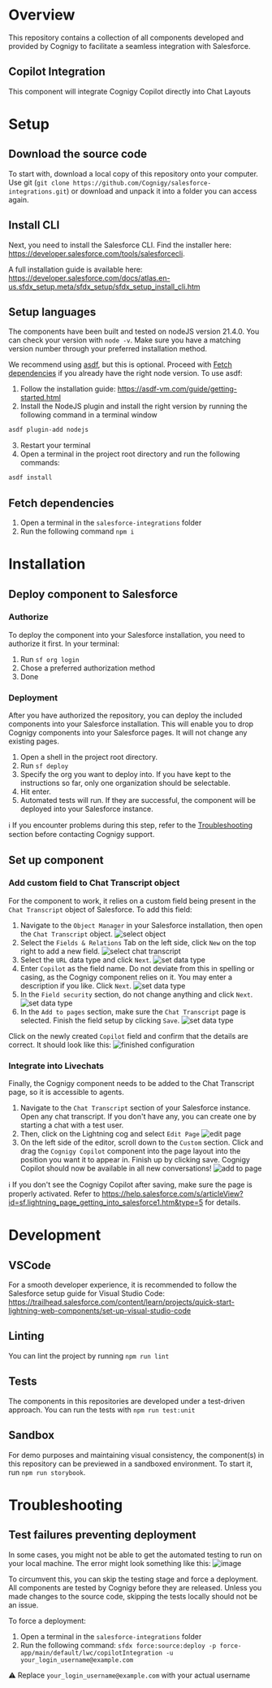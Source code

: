 # Overview

This repository contains a collection of all components developed and provided by Cognigy to facilitate a seamless integration with Salesforce.

## Copilot Integration

This component will integrate Cognigy Copilot directly into Chat Layouts

# Setup

## Download the source code

To start with, download a local copy of this repository onto your computer. Use git (`git clone https://github.com/Cognigy/salesforce-integrations.git`) or download and unpack it into a folder you can access again.

## Install CLI

Next, you need to install the Salesforce CLI. Find the installer here: https://developer.salesforce.com/tools/salesforcecli.

A full installation guide is available here: https://developer.salesforce.com/docs/atlas.en-us.sfdx_setup.meta/sfdx_setup/sfdx_setup_install_cli.htm

## Setup languages

The components have been built and tested on nodeJS version 21.4.0. You can check your version with `node -v`. Make sure you have a matching version number through your preferred installation method.

We recommend using [asdf](https://asdf-vm.com/), but this is optional. Proceed with [Fetch dependencies](#fetch-dependencies) if you already have the right node version. To use asdf:

1. Follow the installation guide: https://asdf-vm.com/guide/getting-started.html
2. Install the NodeJS plugin and install the right version by running the following command in a terminal window

```bash
asdf plugin-add nodejs
```

3. Restart your terminal
4. Open a terminal in the project root directory and run the following commands:

```bash
asdf install
```

## Fetch dependencies

1. Open a terminal in the `salesforce-integrations` folder
2. Run the following command `npm i`

# Installation

## Deploy component to Salesforce

### Authorize

To deploy the component into your Salesforce installation, you need to authorize it first. In your terminal:

1. Run `sf org login`
2. Chose a preferred authorization method
3. Done

### Deployment

After you have authorized the repository, you can deploy the included components into your Salesforce installation. This will enable you to drop Cognigy components into your Salesforce pages. It will not change any existing pages.

1. Open a shell in the project root directory.
2. Run `sf deploy`
3. Specify the org you want to deploy into. If you have kept to the instructions so far, only one organization should be selectable.
4. Hit enter.
5. Automated tests will run. If they are successful, the component will be deployed into your Salesforce instance.

ℹ️ If you encounter problems during this step, refer to the [Troubleshooting](#troubleshooting) section before contacting Cognigy support.

## Set up component

### Add custom field to Chat Transcript object

For the component to work, it relies on a custom field being present in the `Chat Transcript` object of Salesforce. To add this field:

1. Navigate to the `Object Manager` in your Salesforce installation, then open the `Chat Transcript` object.
   ![select object](docs/custom_property/01_select_object.png)
2. Select the `Fields & Relations` Tab on the left side, click `New` on the top right to add a new field.
   ![select chat transcript](docs/custom_property/02_add_new_field.png)
3. Select the `URL` data type and click `Next`.
   ![set data type](docs/custom_property/03_set_data_type.png)
4. Enter `Copilot` as the field name. Do not deviate from this in spelling or casing, as the Cognigy component relies on it. You may enter a description if you like. Click `Next`.
   ![set data type](docs/custom_property/04_enter_details.png)
5. In the `Field security` section, do not change anything and click `Next`.
   ![set data type](docs/custom_property/05_set_security.png)
6. In the `Add to pages` section, make sure the `Chat Transcript` page is selected. Finish the field setup by clicking `Save`.
   ![set data type](docs/custom_property/06_add_to_pages.png)

Click on the newly created `Copilot` field and confirm that the details are correct. It should look like this:
![finished configuration](docs/custom_property/07_finished.png)

### Integrate into Livechats

Finally, the Cognigy component needs to be added to the Chat Transcript page, so it is accessible to agents.

1. Navigate to the `Chat Transcript` section of your Salesforce instance. Open any chat transcript. If you don't have any, you can create one by starting a chat with a test user.
2. Then, click on the Lightning cog and select `Edit Page`
   ![edit page](docs/add_to_page/edit_page.png)
3. On the left side of the editor, scroll down to the `Custom` section. Click and drag the `Cognigy Copilot` component into the page layout into the position you want it to appear in. Finish up by clicking save. Cognigy Copilot should now be available in all new conversations!
   ![add to page](docs/add_to_page/add_to_page.png)

ℹ️ If you don't see the Cognigy Copilot after saving, make sure the page is properly activated. Refer to https://help.salesforce.com/s/articleView?id=sf.lightning_page_getting_into_salesforce1.htm&type=5 for details.

# Development

## VSCode

For a smooth developer experience, it is recommended to follow the Salesforce setup guide for Visual Studio Code: https://trailhead.salesforce.com/content/learn/projects/quick-start-lightning-web-components/set-up-visual-studio-code

## Linting

You can lint the project by running `npm run lint`

## Tests

The components in this repositories are developed under a test-driven approach. You can run the tests with `npm run test:unit`

## Sandbox

For demo purposes and maintaining visual consistency, the component(s) in this repository can be previewed in a sandboxed environment. To start it, run `npm run storybook`.

# Troubleshooting

## Test failures preventing deployment

In some cases, you might not be able to get the automated testing to run on your local machine. The error might look something like this:
![image](https://github.com/Cognigy/salesforce-integrations/assets/8217788/54abdbbb-7d50-4726-9d37-52583a654362)

To circumvent this, you can skip the testing stage and force a deployment. All components are tested by Cognigy before they are released. Unless you made changes to the source code, skipping the tests locally should not be an issue.

To force a deployment:

1. Open a terminal in the `salesforce-integrations` folder
2. Run the following command: `sfdx force:source:deploy -p force-app/main/default/lwc/copilotIntegration -u
your_login_username@example.com`

⚠️ Replace `your_login_username@example.com` with your actual username
